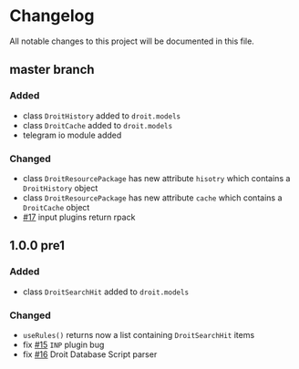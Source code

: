# Changelog
All notable changes to this project will be documented in this file.

## master branch
### Added
- class `DroitHistory` added to `droit.models`
- class `DroitCache` added to `droit.models`
- telegram io module added

### Changed
- class `DroitResourcePackage` has new attribute `hisotry` which contains a `DroitHistory` object
- class `DroitResourcePackage` has new attribute `cache` which contains a `DroitCache` object
- [#17](https://github.com/jaybeejs/python-droit/issues/17) input plugins return rpack

## 1.0.0 pre1
### Added
- class `DroitSearchHit` added to `droit.models`

### Changed
- `useRules()` returns now a list containing `DroitSearchHit` items
- fix [#15](https://github.com/jaybeejs/python-droit/issues/15) `INP` plugin bug
- fix [#16](https://github.com/jaybeejs/python-droit/issues/15) Droit Database Script parser